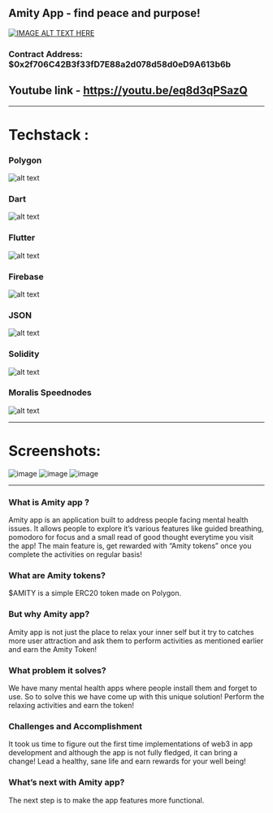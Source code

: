 ## Amity App - find peace and purpose!

[![IMAGE ALT TEXT HERE](https://img.youtube.com/vi/eq8d3qPSazQ/0.jpg)](https://www.youtube.com/watch?v=eq8d3qPSazQ)

### Contract Address: $0x2f706C42B3f33fD7E88a2d078d58d0eD9A613b6b

## Youtube link - https://youtu.be/eq8d3qPSazQ

---

# Techstack : 
### Polygon
![alt text](https://polygon.technology/_nuxt/img/polygon-logo.99647ca.svg)
### Dart 
![alt text](https://www.vectorlogo.zone/logos/dartlang/dartlang-official.svg)
### Flutter 
![alt text](https://www.vectorlogo.zone/logos/flutterio/flutterio-ar21.svg)
### Firebase 
![alt text](https://www.vectorlogo.zone/logos/firebase/firebase-ar21.svg)
### JSON 
![alt text](https://www.vectorlogo.zone/logos/json/json-ar21.svg)
### Solidity 
![alt text](https://avantrio.xyz/blog/wp-content/uploads/2020/02/solidity-nedir.png)
### Moralis Speednodes 
![alt text](https://moralis.io/wp-content/uploads/2021/05/moralisWhiteLogo.svg)

---

# Screenshots:

![image](https://lh3.googleusercontent.com/fife/AAWUweWh2VZvNk18HRhR0H4F7INRrnsxc28gef0YHcRGnhQPfQWCp6T-uHakj4o7o49fj7ouqR67vadmEusrt-pCXTLkGvQcWS4zT63Nx5sVGMyUkq8YsrnZqJsjm3r3TkROVo7GmsXvO70i6dJq288qGtXlM2pm5eMpDCdLCLRJBCnQQTIhFzdqGjjIbkkUKr5L6vSiSgtnz_AeObLRwF7Xo_2wUlaus38l4S1tUBj3h2YzcAI9G09C0ImpKGtoPcEvJ-e_qNoGpyuHuXUB3gSfHugZygsLkCvn_g-NkLhFssWWxiUjvhKGKwhti6Y7wlpwi6eK4l93zL5v3Tb9LuOnlBCdpIbElyKeaYuaJAPutgA9OdbWx0LJeiZRqEVWvqC89XYEJfIvuDdbM4GZeO1zcGdfZr-KGUosxV-0c0rKH7Rm_jmf16rWBQGguadOY6_vqdML6KjTadWEaA7q4AqN-ScLkUz7TRhSDtROgWjeTarP1XxJJXBtD_Sc90xeWcc5LVxuBiK_2V4bBJdDpl4lQrAu63Fl_5W11lIy2y7N_ufHV3QcDXLSOqaMisZG-nX-GEdxk0Qp-P5GX62aLiolWe4h5tbWSklB5Y0LY4nLLQWJyMnJLDewW62LDCsIJCps4E4Cn_VBiWnXR14rZ4e8-Y_4WY_X25X35WxD-5ERvPorLGaNMw8YDopmVakf8-OLmj9bQFnk0RcqMCAKVOeYaPsw-npFaP16dfM=w1920-h896-ft) 
![image](https://lh3.googleusercontent.com/fife/AAWUweU3jEBhCmJQVPlaiH4C-hL-3W6NHVKGgESPSN8LbtIM0iOBHslbPo6Lvy2X3uYehm6SgRfDBPFb8HUqvEmC1LpEDo-DZd9cqgrd6YzyPfWSN60h0VrGOGe6XlhySC-dEjgPmTbV_HgqDEZOueVtmdaYMTrzArXgJQm5aWaaP7Gxad7Ih4kHkBLpsOFw9TWUi5COofLpAxQaG9kkgca4Vp9moPLoMlGuMWrEBMirJpvYVFd2s3wMm5p-gyy1himMB1Z5ODB3q-_0PPhRDWdnkAj0YJAp4N9YEyCl2qbLoV002efFctttfCTJcRgSETzp88c9za4rok834N99KMLS-ftPaQoPvKXKd5UEe-Am5_H9IQEaeqXpts2mZEoDiiHEhUp9qIqMBQd0aMkAdiMCOg_Qbm4UJxx9dV2RqIk5Tu_XRlbfVINgcVB6aOqTjdEXr7glytdxBpBbNu8dAaeZCMtuGPhfLBr7Mp9p7uvY7lnu1RL49VpLJ1OigBmFo0pps3I_04aqMrKN_uVhW9zWuES_Cev5JOz8bxJvWPH-MLXikWlaMqJffcsRzGR8JUvBl2PgoUORWNENOuw3lpaLyKoGSxATF2tr7ap4bG5kOtoTV21JAokHDa_YLoi3bBf8F0p3NxaYTXJCfNj3OKW5kLFGrH_tOF9YGNb4H0S5EqSlQN9zjt8WtUV3GepGxY2JVS7FgD0Y3k1i-KZ-Tu6SYmJepXRzlAxs5zQ=w1920-h947-ft)
![image](https://lh3.googleusercontent.com/fife/AAWUweUvmoQ3tXiN_w4bC8aSYmhxriIbCBbtieaz3cfPQ4GBAJZE7HqU-t7A9DTLCsN9Ao7QybDhChWHCOZDG2J6XfD2iRJiaGB9y4v_wFmiABT5GBPPjKLPUjbI8e1zWUuV0ND-TLuZQmfOInxK5WYgBjH850_fp9Zx7XTAPtXz1r5Wt8vCOK2Xy_69izoB7Cgi14o7EdpNSTdnO_6TYcG2cqQegCO8mZ6_RJAJxipcSxcMDZ9cfMVcYSq6M6b_bSbr9I_xL3Dc5kbl6pjzVIBw9yFcR8Xr6cu2CrEQYZEsKHhIQtF6bkag3T_kJjB2x0Sx-M6u9Lz6I5ja0KL-QZRSLLTdDeAShFZIgh8EV9cxZurvYEYfx7ke77perEiVA32FoKA2fB7kObCnXl5yxF6kErB6vI-k6qeyRoUYrFAF-ZrlKfdRDvk1q8rRZj7K4mzqv7QJlzu6AcxafC9BfeuMK_FTlZ7KT14_-nX2S5ZXIbXySAGpzOO9A4QDotzLKmkIyUxIXvBV5eaUBFQBNMxFgrZXcP8oELbBt5l2RQntfhPb8eh4FE9ySgT3GzT_LDf0Kvza7a2Sk-pPRNeFfObh31QUqLvuTuFck5ukDwH3DQH5bJVL6XYEaLMZsRoYeu9wwp2u3eiBQOXSx4qAk2Lnb5M-mt0PrpQ2Pb4cLsma5E0xhY2ZHpNjtTfuJWcAkcX-x1U1Vj5XA2fiPM6XaZq2ZSmNkFnPT-aT-7Y=w1920-h947-ft)

---

### What is Amity app ?

Amity app is an application built to address people facing mental health issues.  It allows people to explore it’s various features like guided breathing, pomodoro for focus and a small read of good thought everytime you visit the app! The main feature is, get rewarded with “Amity tokens” once you complete the activities on regular basis!
### What are Amity tokens?
$AMITY is a simple ERC20 token made on Polygon.

### But why Amity app?
Amity app is not just the place to relax your inner self but it try to catches more user attraction and ask them to perform activities as mentioned earlier and earn the Amity Token!

### What problem it solves? 
We have many mental health apps where people install them and forget to use. So to solve this we have come up with this unique solution! Perform the relaxing activities and earn the token!

### Challenges and Accomplishment

It took us time to figure out the first time implementations of web3 in app development and although the app is not fully fledged, it can bring a change! Lead a healthy, sane life and earn rewards for your well being!   

### What’s next with Amity app?

The next step is to make the app features more functional. 




